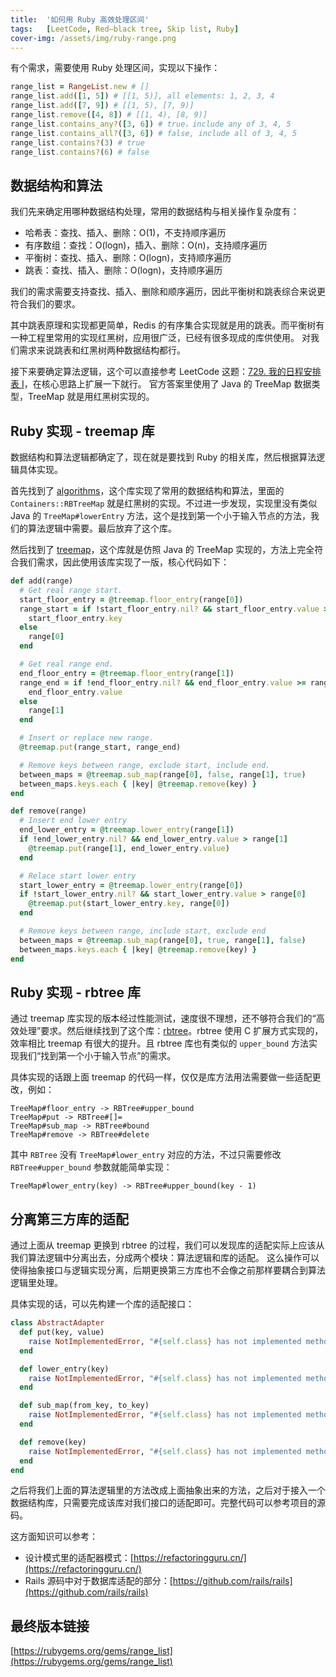 ```yaml
---
title:  '如何用 Ruby 高效处理区间'
tags:   [LeetCode, Red–black tree, Skip list, Ruby]
cover-img: /assets/img/ruby-range.png
---
```


有个需求，需要使用 Ruby 处理区间，实现以下操作：

```ruby
range_list = RangeList.new # []
range_list.add([1, 5]) # [[1, 5)], all elements: 1, 2, 3, 4
range_list.add([7, 9]) # [[1, 5), [7, 9)]
range_list.remove([4, 8]) # [[1, 4), [8, 9)]
range_list.contains_any?([3, 6]) # true，include any of 3, 4, 5
range_list.contains_all?([3, 6]) # false, include all of 3, 4, 5
range_list.contains?(3) # true
range_list.contains?(6) # false
```

## 数据结构和算法

我们先来确定用哪种数据结构处理，常用的数据结构与相关操作复杂度有：

- 哈希表：查找、插入、删除：O(1)，不支持顺序遍历
- 有序数组：查找：O(logn)，插入、删除：O(n)，支持顺序遍历
- 平衡树：查找、插入、删除：O(logn)，支持顺序遍历
- 跳表：查找、插入、删除：O(logn)，支持顺序遍历

我们的需求需要支持查找、插入、删除和顺序遍历，因此平衡树和跳表综合来说更符合我们的要求。

其中跳表原理和实现都更简单，Redis 的有序集合实现就是用的跳表。而平衡树有一种工程里常用的实现红黑树，应用很广泛，已经有很多现成的库供使用。
对我们需求来说跳表和红黑树两种数据结构都行。

接下来要确定算法逻辑，这个可以直接参考 LeetCode 这题：[729. 我的日程安排表 I](https://leetcode-cn.com/problems/my-calendar-i/)，在核心思路上扩展一下就行。
官方答案里使用了 Java 的 TreeMap 数据类型，TreeMap 就是用红黑树实现的。

## Ruby 实现 - treemap 库

数据结构和算法逻辑都确定了，现在就是要找到 Ruby 的相关库，然后根据算法逻辑具体实现。

首先找到了 [algorithms](https://rubygems.org/gems/algorithms)，这个库实现了常用的数据结构和算法，里面的 `Containers::RBTreeMap` 就是红黑树的实现。不过进一步发现，实现里没有类似 Java 的 `TreeMap#lowerEntry` 方法，这个是找到第一个小于输入节点的方法，我们的算法逻辑中需要。最后放弃了这个库。

然后找到了 [treemap](https://rubygems.org/gems/treemap)，这个库就是仿照 Java 的 TreeMap 实现的，方法上完全符合我们需求，因此使用该库实现了一版，核心代码如下：

```ruby
def add(range)
  # Get real range start.
  start_floor_entry = @treemap.floor_entry(range[0])
  range_start = if !start_floor_entry.nil? && start_floor_entry.value >= range[0]
    start_floor_entry.key
  else
    range[0]
  end

  # Get real range end.
  end_floor_entry = @treemap.floor_entry(range[1])
  range_end = if !end_floor_entry.nil? && end_floor_entry.value >= range[1]
    end_floor_entry.value
  else
    range[1]
  end

  # Insert or replace new range.
  @treemap.put(range_start, range_end)

  # Remove keys between range, exclude start, include end.
  between_maps = @treemap.sub_map(range[0], false, range[1], true)
  between_maps.keys.each { |key| @treemap.remove(key) }
end

def remove(range)
  # Insert end lower entry
  end_lower_entry = @treemap.lower_entry(range[1])
  if !end_lower_entry.nil? && end_lower_entry.value > range[1]
    @treemap.put(range[1], end_lower_entry.value)
  end

  # Relace start lower entry
  start_lower_entry = @treemap.lower_entry(range[0])
  if !start_lower_entry.nil? && start_lower_entry.value > range[0]
    @treemap.put(start_lower_entry.key, range[0])
  end

  # Remove keys between range, include start, exclude end
  between_maps = @treemap.sub_map(range[0], true, range[1], false)
  between_maps.keys.each { |key| @treemap.remove(key) }
end
```

## Ruby 实现 - rbtree 库

通过 treemap 库实现的版本经过性能测试，速度很不理想，还不够符合我们的“高效处理”要求。然后继续找到了这个库：[rbtree](https://rubygems.org/gems/rbtree)。rbtree 使用 C 扩展方式实现的，效率相比 treemap 有很大的提升。且 rbtree 库也有类似的 `upper_bound` 方法实现我们“找到第一个小于输入节点”的需求。

具体实现的话跟上面 treemap 的代码一样，仅仅是库方法用法需要做一些适配更改，例如：

```
TreeMap#floor_entry -> RBTree#upper_bound
TreeMap#put -> RBTree#[]=
TreeMap#sub_map -> RBTree#bound
TreeMap#remove -> RBTree#delete
```

其中 `RBTree` 没有 `TreeMap#lower_entry` 对应的方法，不过只需要修改 `RBTree#upper_bound` 参数就能简单实现：

```
TreeMap#lower_entry(key) -> RBTree#upper_bound(key - 1)
```

## 分离第三方库的适配

通过上面从 treemap 更换到 rbtree 的过程，我们可以发现库的适配实际上应该从我们算法逻辑中分离出去，分成两个模块：算法逻辑和库的适配。
这么操作可以使得抽象接口与逻辑实现分离，后期更换第三方库也不会像之前那样要耦合到算法逻辑里处理。

具体实现的话，可以先构建一个库的适配接口：

```ruby
class AbstractAdapter
  def put(key, value)
    raise NotImplementedError, "#{self.class} has not implemented method '#{__method__}'"
  end

  def lower_entry(key)
    raise NotImplementedError, "#{self.class} has not implemented method '#{__method__}'"
  end

  def sub_map(from_key, to_key)
    raise NotImplementedError, "#{self.class} has not implemented method '#{__method__}'"
  end

  def remove(key)
    raise NotImplementedError, "#{self.class} has not implemented method '#{__method__}'"
  end
end
```

之后将我们上面的算法逻辑里的方法改成上面抽象出来的方法，之后对于接入一个数据结构库，只需要完成该库对我们接口的适配即可。完整代码可以参考项目的源码。

这方面知识可以参考：

- 设计模式里的适配器模式：[https://refactoringguru.cn/](https://refactoringguru.cn/)
- Rails 源码中对于数据库适配的部分：[https://github.com/rails/rails](https://github.com/rails/rails)

## 最终版本链接

[https://rubygems.org/gems/range_list](https://rubygems.org/gems/range_list)
